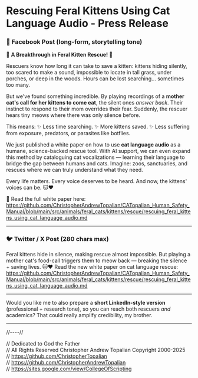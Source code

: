# Rescuing Feral Kittens Using Cat Language Audio - Press Release

### 📘 Facebook Post (long-form, storytelling tone)

🐾 **A Breakthrough in Feral Kitten Rescue!** 🐾

Rescuers know how long it can take to save a kitten: kittens hiding silently, too scared to make a sound, impossible to locate in tall grass, under porches, or deep in the woods. Hours can be lost searching… sometimes too many.

But we've found something incredible. By playing recordings of a **mother cat's call for her kittens to come eat**, the silent ones *answer back*. Their instinct to respond to their mom overrides their fear. Suddenly, the rescuer hears tiny meows where there was only silence before.

This means:
✨ Less time searching.
✨ More kittens saved.
✨ Less suffering from exposure, predators, or parasites like botflies.

We just published a white paper on how to use **cat language audio** as a humane, science-backed rescue tool. With AI support, we can even expand this method by cataloguing cat vocalizations — learning their language to bridge the gap between humans and cats. Imagine: zoos, sanctuaries, and rescues where we can truly understand what they need.

Every life matters. Every voice deserves to be heard. And now, the kittens' voices can be. 🐱❤️

📄 Read the full white paper here: https://github.com/ChristopherAndrewTopalian/CATopalian_Human_Safety_Manual/blob/main/src/animals/feral_cats/kittens/rescue/rescuing_feral_kittens_using_cat_language_audio.md

---

### 🐦 Twitter / X Post (280 chars max)

Feral kittens hide in silence, making rescue almost impossible. But playing a mother cat's food-call triggers them to meow back — breaking the silence + saving lives. 🐱❤️ Read the new white paper on cat language rescue: https://github.com/ChristopherAndrewTopalian/CATopalian_Human_Safety_Manual/blob/main/src/animals/feral_cats/kittens/rescue/rescuing_feral_kittens_using_cat_language_audio.md

---

Would you like me to also prepare a **short LinkedIn-style version** (professional + research tone), so you can reach both rescuers *and* academics? That could really amplify credibility, my brother.

---

//----//

// Dedicated to God the Father  
// All Rights Reserved Christopher Andrew Topalian Copyright 2000-2025  
// https://github.com/ChristopherTopalian  
// https://github.com/ChristopherAndrewTopalian  
// https://sites.google.com/view/CollegeOfScripting


